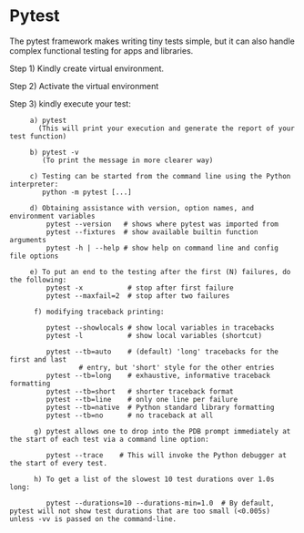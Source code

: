 # Pytest

The pytest framework makes writing tiny tests simple, but it can also handle complex functional testing for apps and libraries.


Step 1) Kindly create virtual environment.

Step 2) Activate the virtual environment

Step 3) kindly execute your test:

         a) pytest 
           (This will print your execution and generate the report of your test function)
          
         b) pytest -v 
            (To print the message in more clearer way)
         
         c) Testing can be started from the command line using the Python interpreter:
            python -m pytest [...]
            
         d) Obtaining assistance with version, option names, and environment variables
             pytest --version   # shows where pytest was imported from
             pytest --fixtures  # show available builtin function arguments
             pytest -h | --help # show help on command line and config file options
            
         e) To put an end to the testing after the first (N) failures, do the following:
             pytest -x           # stop after first failure
             pytest --maxfail=2  # stop after two failures  
             
          f) modifying traceback printing:
             
             pytest --showlocals # show local variables in tracebacks
             pytest -l           # show local variables (shortcut)

             pytest --tb=auto    # (default) 'long' tracebacks for the first and last
                     # entry, but 'short' style for the other entries
             pytest --tb=long    # exhaustive, informative traceback formatting
             pytest --tb=short   # shorter traceback format
             pytest --tb=line    # only one line per failure
             pytest --tb=native  # Python standard library formatting
             pytest --tb=no      # no traceback at all
             
          g) pytest allows one to drop into the PDB prompt immediately at the start of each test via a command line option:
             
             pytest --trace    # This will invoke the Python debugger at the start of every test.
             
          h) To get a list of the slowest 10 test durations over 1.0s long:
             
             pytest --durations=10 --durations-min=1.0  # By default, pytest will not show test durations that are too small (<0.005s) unless -vv is passed on the command-line.
